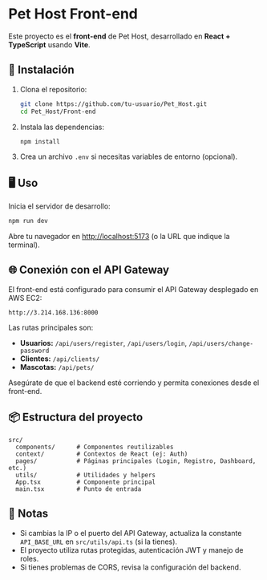 # Pet Host Front-end

Este proyecto es el **front-end** de Pet Host, desarrollado en **React + TypeScript** usando **Vite**.

## 🚀 Instalación

1. Clona el repositorio:
   ```bash
   git clone https://github.com/tu-usuario/Pet_Host.git
   cd Pet_Host/Front-end
   ```

2. Instala las dependencias:
   ```bash
   npm install
   ```

3. Crea un archivo `.env` si necesitas variables de entorno (opcional).

## 🖥️ Uso

Inicia el servidor de desarrollo:
```bash
npm run dev
```
Abre tu navegador en [http://localhost:5173](http://localhost:5173) (o la URL que indique la terminal).

## 🌐 Conexión con el API Gateway

El front-end está configurado para consumir el API Gateway desplegado en AWS EC2:

```
http://3.214.168.136:8000
```

Las rutas principales son:
- **Usuarios:** `/api/users/register`, `/api/users/login`, `/api/users/change-password`
- **Clientes:** `/api/clients/`
- **Mascotas:** `/api/pets/`

Asegúrate de que el backend esté corriendo y permita conexiones desde el front-end.

## 📦 Estructura del proyecto

```
src/
  components/      # Componentes reutilizables
  context/         # Contextos de React (ej: Auth)
  pages/           # Páginas principales (Login, Registro, Dashboard, etc.)
  utils/           # Utilidades y helpers
  App.tsx          # Componente principal
  main.tsx         # Punto de entrada
```

## 📝 Notas

- Si cambias la IP o el puerto del API Gateway, actualiza la constante `API_BASE_URL` en `src/utils/api.ts` (si la tienes).
- El proyecto utiliza rutas protegidas, autenticación JWT y manejo de roles.
- Si tienes problemas de CORS, revisa la configuración del backend.

